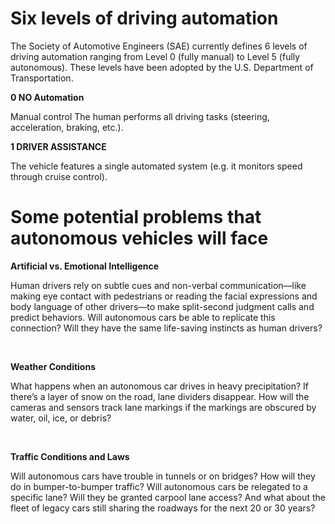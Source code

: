 # Six levels of driving automation

The Society of Automotive Engineers (SAE) currently defines 6 levels of driving automation ranging from Level 0 (fully manual) to Level 5 (fully autonomous). These levels have been adopted by the U.S. Department of Transportation.

**0 NO Automation**

Manual control The human performs all driving tasks (steering, acceleration, braking, etc.).

**1 DRIVER ASSISTANCE**

The vehicle features a single automated system (e.g. it monitors speed through cruise control).


# Some potential problems that autonomous vehicles will face

**Artificial vs. Emotional Intelligence**

Human drivers rely on subtle cues and non-verbal communication—like making eye contact with pedestrians or reading the facial expressions and body language of other drivers—to make split-second judgment calls and predict behaviors. Will autonomous cars be able to replicate this connection? Will they have the same life-saving instincts as human drivers?

<br/>

**Weather Conditions**

What happens when an autonomous car drives in heavy precipitation? If there’s a layer of snow on the road, lane dividers disappear. How will the cameras and sensors track lane markings if the markings are obscured by water, oil, ice, or debris?

<br/>

**Traffic Conditions and Laws**

Will autonomous cars have trouble in tunnels or on bridges? How will they do in bumper-to-bumper traffic? Will autonomous cars be relegated to a specific lane? Will they be granted carpool lane access? And what about the fleet of legacy cars still sharing the roadways for the next 20 or 30 years?
